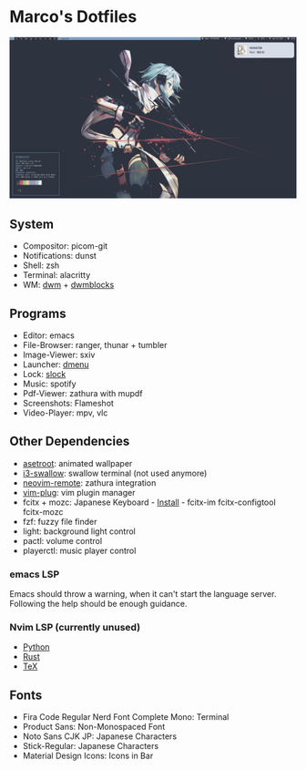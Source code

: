 # Marco's Dotfiles

![PC](screenshots/pc.png)

## System

+ Compositor: picom-git
+ Notifications: dunst
+ Shell: zsh
+ Terminal: alacritty
+ WM: [dwm](https://github.com/crammk/dwm) + [dwmblocks](https://github.com/crammk/dwmblocks)

## Programs

+ Editor: emacs
+ File-Browser: ranger, thunar + tumbler
+ Image-Viewer: sxiv
+ Launcher: [dmenu](https://github.com/crammk/dmenu)
+ Lock: [slock](https://github.com/crammk/slock)
+ Music: spotify
+ Pdf-Viewer: zathura with mupdf
+ Screenshots: Flameshot
+ Video-Player: mpv, vlc

## Other Dependencies

+ [asetroot](https://github.com/Wilnath/asetroot): animated wallpaper
+ [i3-swallow](https://github.com/jamesofarrell/i3-swallow): swallow terminal (not used anymore)
+ [neovim-remote](https://github.com/mhinz/neovim-remote): zathura integration
+ [vim-plug](https://github.com/junegunn/vim-plug): vim plugin manager
+ fcitx + mozc: Japanese Keyboard - [Install](https://www.youtube.com/watch?v=lJoXhS4EUJs) - fcitx-im fcitx-configtool fcitx-mozc
+ fzf: fuzzy file finder
+ light: background light control
+ pactl: volume control
+ playerctl: music player control

### emacs LSP

Emacs should throw a warning, when it can't start the language server.
Following the help should be enough guidance.

### Nvim LSP (currently unused)

+ [Python](https://github.com/palantir/python-language-server)
+ [Rust](https://github.com/rust-analyzer/rust-analyzer)
+ [TeX](https://github.com/latex-lsp/texlab)

## Fonts
+ Fira Code Regular Nerd Font Complete Mono: Terminal
+ Product Sans: Non-Monospaced Font
+ Noto Sans CJK JP: Japanese Characters
+ Stick-Regular: Japanese Characters
+ Material Design Icons: Icons in Bar
